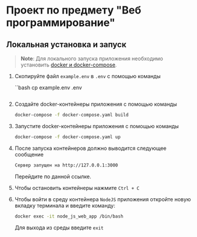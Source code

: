 # Проект по предмету "Веб программирование"

## Локальная установка и запуск

> **Note**: Для локального запуска приложения необходимо установить [docker и docker-compose](https://docs.docker.com/desktop/install/mac-install/).

1. Скопируйте файл `example.env` в `.env` с помощью команды

    ``bash
    cp example.env .env
    ```

2. Создайте docker-контейнеры приложения с помощью команды

    ```bash
    docker-compose -f docker-compose.yaml build
    ```

3. Запустите docker-контейнеры приложения с помощью команды

    ```bash
    docker-compose -f docker-compose.yaml up
    ```

4. После запуска контейнеров должно выводится следующее сообщение

    ```bash
    Сервер запущен на http://127.0.0.1:3000
    ```

    Перейдите по данной ссылке.

5. Чтобы остановить контейнеры нажмите `Ctrl + C`

6. Чтобы войти в среду контейнера `NodeJS` приложения откройте новую вкладку терминала и введите команду:

    ```bash
    docker exec -it node_js_web_app /bin/bash
    ```

    Для выхода из среды введите `exit`
